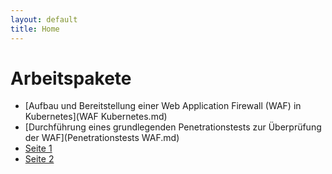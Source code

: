 ```yaml
---
layout: default
title: Home
---
```


# Arbeitspakete

- [Aufbau und Bereitstellung einer Web Application Firewall (WAF) in Kubernetes](WAF Kubernetes.md)
- [Durchführung eines grundlegenden Penetrationstests zur Überprüfung der WAF](Penetrationstests WAF.md)
- [Seite 1](seite1.md)
- [Seite 2](seite2.md)
